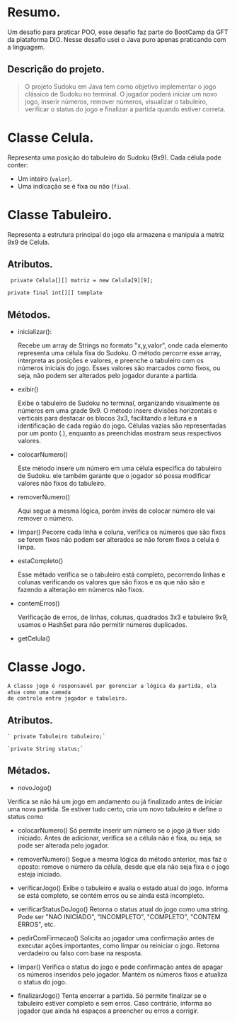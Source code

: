 # Resumo.

Um desafio para praticar POO, esse desafio faz parte do BootCamp da GFT da plataforma DIO.
Nesse desafio usei o Java puro apenas praticando com a linguagem.

## Descrição do projeto.

> O projeto Sudoku em Java tem como objetivo implementar o jogo clássico de Sudoku no terminal. O jogador poderá iniciar um novo jogo, inserir números, remover números, visualizar o tabuleiro, verificar o status do jogo e finalizar a partida quando estiver correta.

# Classe Celula.

Representa uma posição do tabuleiro do Sudoku (9x9).
Cada célula pode conter:
* Um  inteiro (`valor`).
* Uma indicação se é fixa ou não (`fixa`).

# Classe Tabuleiro.

Representa a estrutura principal do jogo ela armazena e manipula a matriz 9x9
de Celula.

## Atributos.

` private Celula[][] matriz = new Celula[9][9];`

`private final int[][] template `

## Métodos.

* inicializar():

    Recebe um array de Strings no formato "x,y,valor", onde cada elemento representa uma célula fixa do Sudoku. O método percorre esse array, interpreta as posições e valores, e preenche o tabuleiro com os números iniciais do jogo. Esses valores são marcados como fixos, ou seja, não podem ser alterados pelo jogador durante a partida.

* exibir()

    Exibe o tabuleiro de Sudoku no terminal, organizando visualmente os números em uma grade 9x9. O método insere divisões horizontais e verticais para destacar os blocos 3x3, facilitando a leitura e a identificação de cada região do jogo. Células vazias são representadas por um ponto (.), enquanto as preenchidas mostram seus respectivos valores.

* colocarNumero()

    Este método insere um número em uma célula específica do tabuleiro de Sudoku. ele 
    também garante que o jogador só possa modificar valores não fixos do tabuleiro.

* removerNumero()

    Aqui segue a mesma lógica, porém invés de colocar número ele vai remover o número.

* limpar()
    Pecorre cada linha e coluna, verifica os números que são fixos se forem fixos não podem
    ser alterados se não forem fixos a celula é limpa.

* estaCompleto()

    Esse métado verifica se o tabuleiro está completo, pecorrendo linhas e colunas
    verificando os valores que são fixos e os que não são e fazendo a alteração em números
    não fixos.

* contemErros()

    Verificação de erros, de linhas, colunas, quadrados 3x3 e tabuleiro 9x9, usamos o HashSet para não permitir números duplicados.

* getCelula()

# Classe Jogo.

    A classe jogo é responsavél por gerenciar a lógica da partida, ela atua como uma camada
    de controle entre jogador e tabuleiro.

## Atributos.
    ` private Tabuleiro tabuleiro;`

    `private String status;`

## Métados.

* novoJogo()
    
Verifica se não há um jogo em andamento ou já finalizado antes de iniciar uma nova partida. Se estiver tudo certo, cria um novo tabuleiro e define o status como

* colocarNumero()
    Só permite inserir um número se o jogo já tiver sido iniciado. Antes de adicionar, verifica se a célula não é fixa, ou seja, se pode ser alterada pelo jogador.


* removerNumero()
    Segue a mesma lógica do método anterior, mas faz o oposto: remove o número da célula, desde que ela não seja fixa e o jogo esteja iniciado.

* verificarJogo()
    Exibe o tabuleiro e avalia o estado atual do jogo. Informa se está completo, se contém erros ou se ainda está incompleto.

* verificarStatusDoJogo()
    Retorna o status atual do jogo como uma string. Pode ser "NAO INICIADO", "INCOMPLETO", "COMPLETO", "CONTEM ERROS", etc.

* pedirComFirmacao()
    Solicita ao jogador uma confirmação antes de executar ações importantes, como limpar ou reiniciar o jogo. Retorna verdadeiro ou falso com base na resposta.

* limpar()
    Verifica o status do jogo e pede confirmação antes de apagar os números inseridos pelo jogador. Mantém os números fixos e atualiza o status do jogo.

* finalizarJogo()
    Tenta encerrar a partida. Só permite finalizar se o tabuleiro estiver completo e sem erros. Caso contrário, informa ao jogador que ainda há espaços a preencher ou erros a corrigir.




